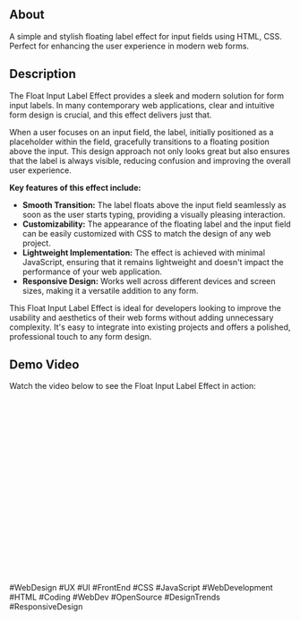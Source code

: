 <h2>About</h2>
<p>A simple and stylish floating label effect for input fields using HTML, CSS. Perfect for enhancing the user experience in modern web forms.</p>

<h2>Description</h2>
<p>The Float Input Label Effect provides a sleek and modern solution for form input labels. In many contemporary web applications, clear and intuitive form design is crucial, and this effect delivers just that.</p>

<p>When a user focuses on an input field, the label, initially positioned as a placeholder within the field, gracefully transitions to a floating position above the input. This design approach not only looks great but also ensures that the label is always visible, reducing confusion and improving the overall user experience.</p>

<p><strong>Key features of this effect include:</strong></p>
<ul>
    <li><strong>Smooth Transition:</strong> The label floats above the input field seamlessly as soon as the user starts typing, providing a visually pleasing interaction.</li>
    <li><strong>Customizability:</strong> The appearance of the floating label and the input field can be easily customized with CSS to match the design of any web project.</li>
    <li><strong>Lightweight Implementation:</strong> The effect is achieved with minimal JavaScript, ensuring that it remains lightweight and doesn't impact the performance of your web application.</li>
    <li><strong>Responsive Design:</strong> Works well across different devices and screen sizes, making it a versatile addition to any form.</li>
</ul>

<p>This Float Input Label Effect is ideal for developers looking to improve the usability and aesthetics of their web forms without adding unnecessary complexity. It's easy to integrate into existing projects and offers a polished, professional touch to any form design.</p>

<h2>Demo Video</h2>
<p>Watch the video below to see the Float Input Label Effect in action:</p>
<iframe width="560" height="315" src="" frameborder="0" allowfullscreen></iframe>

<p>#WebDesign #UX #UI #FrontEnd #CSS #JavaScript #WebDevelopment #HTML #Coding #WebDev #OpenSource #DesignTrends #ResponsiveDesign</p>
